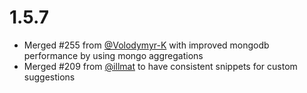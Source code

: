 1.5.7
======

* Merged #255 from [@Volodymyr-K](https://github.com/Volodymyr-K) with improved mongodb performance by using mongo aggregations
* Merged #209 from [@illmat](https://github.com/illmat) to have consistent snippets for custom suggestions
